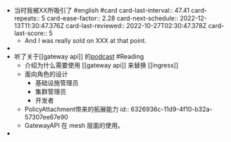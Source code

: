 - 当时我被XX所吸引了 #english #card
  card-last-interval:: 47.41
  card-repeats:: 5
  card-ease-factor:: 2.28
  card-next-schedule:: 2022-12-13T11:30:47.376Z
  card-last-reviewed:: 2022-10-27T02:30:47.378Z
  card-last-score:: 5
	- And I was really sold on XXX at that point.
-
- 听了关于[[gateway api]] 的[podcast](https://kubernetespodcast.com/episode/186-gateway-api-beta/) #Reading
	- 介绍为什么需要使用 [[gateway api]] 来替换 [[ingress]]
	- 面向角色的设计
		- 基础设施管理员
		- 集群管理员
		- 开发者
	- PolicyAttachment带来的拓展能力
	  id:: 6326936c-11d9-4f10-b32a-57307ee67e90
	- GatewayAPI 在 mesh 层面的使用。
-